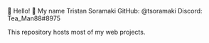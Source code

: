 👋 Hello! 👋 
   My name Tristan Soramaki 
   GitHub: @tsoramaki
   Discord: Tea_Man88#8975

This repository hosts most of my web projects. 
